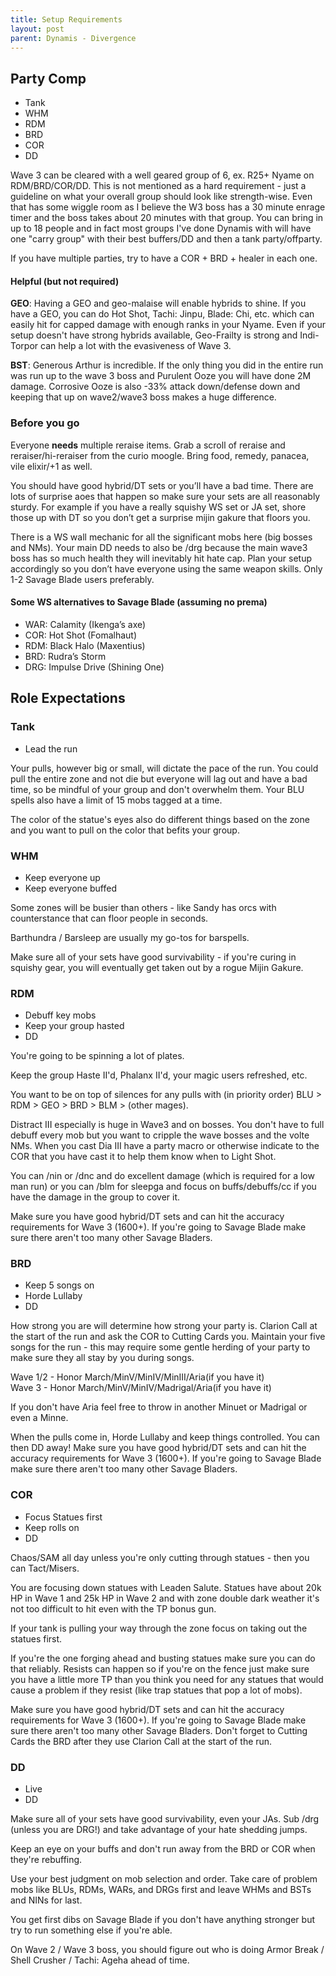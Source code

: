 ```yaml
---
title: Setup Requirements
layout: post
parent: Dynamis - Divergence
---
```


## Party Comp
* Tank
* WHM
* RDM 
* BRD 
* COR 
* DD

Wave 3 can be cleared with a well geared group of 6, ex. R25+ Nyame on RDM/BRD/COR/DD.  This is not mentioned as a hard requirement - just a guideline on what your overall group should look like strength-wise.  Even that has some wiggle room as I believe the W3 boss has a 30 minute enrage timer and the boss takes about 20 minutes with that group.  You can bring in up to 18 people and in fact most groups I've done Dynamis with will have one "carry group" with their best buffers/DD and then a tank party/offparty.  

If you have multiple parties, try to have a COR + BRD + healer in each one.

#### Helpful (but not required)
**GEO**: Having a GEO and geo-malaise will enable hybrids to shine.  If you have a GEO, you can do Hot Shot, Tachi: Jinpu, Blade: Chi, etc. which can easily hit for capped damage with enough ranks in your Nyame.  Even if your setup doesn't have strong hybrids available, Geo-Frailty is strong and Indi-Torpor can help a lot with the evasiveness of Wave 3.

**BST**: Generous Arthur is incredible. If the only thing you did in the entire run was run up to the wave 3 boss and Purulent Ooze you will have done 2M damage.  Corrosive Ooze is also -33%  attack down/defense down and keeping that up on wave2/wave3 boss makes a huge difference.

### Before you go
Everyone **needs** multiple reraise items.  Grab a scroll of reraise and reraiser/hi-reraiser from the curio moogle.  Bring food, remedy, panacea, vile elixir/+1 as well.

You should have good hybrid/DT sets or you’ll have a bad time.  There are lots of surprise aoes that happen so make sure your sets are all reasonably sturdy.  For example if you have a really squishy WS set or JA set, shore those up with DT so you don’t get a surprise mijin gakure that floors you.

There is a WS wall mechanic for all the significant mobs here (big bosses and NMs).  Your main DD needs to also be /drg because the main wave3 boss has so much health they will inevitably hit hate cap.  Plan your setup accordingly so you don’t have everyone using the same weapon skills.  Only 1-2 Savage Blade users preferably.

#### Some WS alternatives to Savage Blade (assuming no prema)  
* WAR: Calamity (Ikenga’s axe)  
* COR: Hot Shot (Fomalhaut)  
* RDM: Black Halo (Maxentius)  
* BRD: Rudra’s Storm  
* DRG: Impulse Drive (Shining One)  


## Role Expectations 

### Tank  

* Lead the run  

Your pulls, however big or small, will dictate the pace of the run.  You could pull the entire zone and not die but everyone will lag out and have a bad time, so be mindful of your group and don't overwhelm them.  Your BLU spells also have a limit of 15 mobs tagged at a time.  

The color of the statue's eyes also do different things based on the zone and you want to pull on the color that befits your group.

### WHM  

* Keep everyone up
* Keep everyone buffed

Some zones will be busier than others - like Sandy has orcs with counterstance that can floor people in seconds.  

Barthundra / Barsleep are usually my go-tos for barspells.

Make sure all of your sets have good survivability - if you're curing in squishy gear, you will eventually get taken out by a rogue Mijin Gakure.  

### RDM  

* Debuff key mobs
* Keep your group hasted
* DD

You're going to be spinning a lot of plates.  

Keep the group Haste II'd, Phalanx II'd, your magic users refreshed, etc.  

You want to be on top of silences for any pulls with (in priority order) BLU > RDM > GEO > BRD > BLM > (other mages).  

Distract III especially is huge in Wave3 and on bosses.  You don't have to full debuff every mob but you want to cripple the wave bosses and the volte NMs.  When you cast Dia III have a party macro or otherwise indicate to the COR that you have cast it to help them know when to Light Shot.  

You can /nin or /dnc and do excellent damage (which is required for a low man run) or you can /blm for sleepga and focus on buffs/debuffs/cc if you have the damage in the group to cover it.  

Make sure you have good hybrid/DT sets and can hit the accuracy requirements for Wave 3 (1600+).  If you're going to Savage Blade make sure there aren't too many other Savage Bladers.

### BRD  

* Keep 5 songs on
* Horde Lullaby
* DD

How strong you are will determine how strong your party is.  Clarion Call at the start of the run and ask the COR to Cutting Cards you.  Maintain your five songs for the run - this may require some gentle herding of your party to make sure they all stay by you during songs.  

Wave 1/2 - Honor March/MinV/MinIV/MinIII/Aria(if you have it)  
Wave 3 - Honor March/MinV/MinIV/Madrigal/Aria(if you have it)  

If you don't have Aria feel free to throw in another Minuet or Madrigal or even a Minne.

When the pulls come in, Horde Lullaby and keep things controlled.  You can then DD away!  Make sure you have good hybrid/DT sets and can hit the accuracy requirements for Wave 3 (1600+).  If you're going to Savage Blade make sure there aren't too many other Savage Bladers.

### COR  

* Focus Statues first
* Keep rolls on
* DD

Chaos/SAM all day unless you're only cutting through statues - then you can Tact/Misers.  

You are focusing down statues with Leaden Salute.  Statues have about 20k HP in Wave 1 and 25k HP in Wave 2 and with zone double dark weather it's not too difficult to hit even with the TP bonus gun.  

If your tank is pulling your way through the zone focus on taking out the statues first.  

If you're the one forging ahead and busting statues make sure you can do that reliably.  Resists can happen so if you're on the fence just make sure you have a little more TP than you think you need for any statues that would cause a problem if they resist (like trap statues that pop a lot of mobs).  

Make sure you have good hybrid/DT sets and can hit the accuracy requirements for Wave 3 (1600+).  If you're going to Savage Blade make sure there aren't too many other Savage Bladers.  Don't forget to Cutting Cards the BRD after they use Clarion Call at the start of the run.

### DD  

* Live
* DD

Make sure all of your sets have good survivability, even your JAs.  Sub /drg (unless you are DRG!) and take advantage of your hate shedding jumps.  

Keep an eye on your buffs and don't run away from the BRD or COR when they're rebuffing.  

Use your best judgment on mob selection and order.  Take care of problem mobs like BLUs, RDMs, WARs, and DRGs first and leave WHMs and BSTs and NINs for last.  

You get first dibs on Savage Blade if you don't have anything stronger but try to run something else if you're able.

On Wave 2 / Wave 3 boss, you should figure out who is doing Armor Break / Shell Crusher / Tachi: Ageha ahead of time.